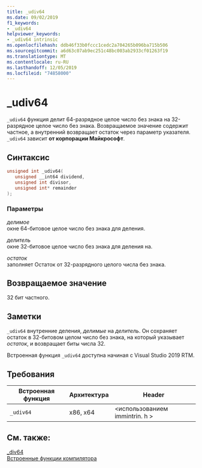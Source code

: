 ```yaml
---
title: _udiv64
ms.date: 09/02/2019
f1_keywords:
- _udiv64
helpviewer_keywords:
- _udiv64 intrinsic
ms.openlocfilehash: ddb46f33b0fccc1cedc2a704265b096ba715b506
ms.sourcegitcommit: a6d63c07ab9ec251c48bc003ab2933cf01263f19
ms.translationtype: MT
ms.contentlocale: ru-RU
ms.lasthandoff: 12/05/2019
ms.locfileid: "74858000"
---
```

# <a name="_udiv64"></a>_udiv64

`_udiv64` функция делит 64-разрядное целое число без знака на 32-разрядное целое число без знака. Возвращаемое значение содержит частное, а внутренний возвращает остаток через параметр указателя. `_udiv64` зависит **от корпорации Майкрософт**.

## <a name="syntax"></a>Синтаксис

```C
unsigned int _udiv64(
   unsigned __int64 dividend,
   unsigned int divisor,
   unsigned int* remainder
);
```

### <a name="parameters"></a>Параметры

*делимое*\
окне 64-битовое целое число без знака для деления.

*делитель*\
окне 32-битовое целое число без знака для деления на.

*остаток*\
заполняет Остаток от 32-разрядного целого числа без знака.

## <a name="return-value"></a>Возвращаемое значение

32 бит частного.

## <a name="remarks"></a>Заметки

`_udiv64` внутренние деления, *делимые* на *делитель*. Он сохраняет остаток в 32-битовом целом число без знака, на который указывает *остаток*, и возвращает биты числа 32.

Встроенная функция `_udiv64` доступна начиная с Visual Studio 2019 RTM.

## <a name="requirements"></a>Требования

|Встроенная функция|Архитектура|Header|
|---------------|------------------|------------|
|`_udiv64`|x86, x64|\<использованием immintrin. h >|

## <a name="see-also"></a>См. также:

[_div64](div64.md) \
[Встроенные функции компилятора](compiler-intrinsics.md)
